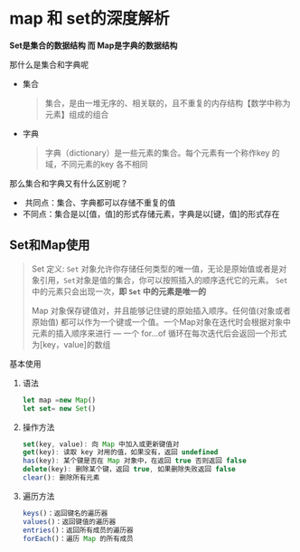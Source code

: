 # map 和 set的深度解析

**Set是集合的数据结构   而  Map是字典的数据结构**

那什么是集合和字典呢

- 集合

  >   集合，是由一堆无序的、相关联的，且不重复的内存结构【数学中称为元素】组成的组合 

- 字典

  >  字典（dictionary）是一些元素的集合。每个元素有一个称作key 的域，不同元素的key 各不相同

那么集合和字典又有什么区别呢？

- ​    共同点：集合、字典都可以存储不重复的值
-    不同点：集合是以[值，值]的形式存储元素，字典是以[键，值]的形式存在

## Set和Map使用

>   Set 定义: `Set` 对象允许你存储任何类型的唯一值，无论是原始值或者是对象引用，`Set`对象是值的集合，你可以按照插入的顺序迭代它的元素。 `Set`中的元素只会出现一次，**即 `Set` 中的元素是唯一的**   
>
>  Map 对象保存键值对，并且能够记住键的原始插入顺序。任何值(对象或者原始值) 都可以作为一个键或一个值。一个Map对象在迭代时会根据对象中元素的插入顺序来进行 — 一个 for...of 循环在每次迭代后会返回一个形式为[key，value]的数组 

基本使用

  

1. 语法

   ```js
   let map =new Map()
   let set= new Set()
   ```

   

2. 操作方法

   ```js
   set(key, value): 向 Map 中加入或更新键值对
   get(key): 读取 key 对用的值，如果没有，返回 undefined
   has(key): 某个键是否在 Map 对象中，在返回 true 否则返回 false
   delete(key): 删除某个键，返回 true, 如果删除失败返回 false
   clear(): 删除所有元素
   ```

3. 遍历方法

   ```js
   keys()：返回键名的遍历器
   values()：返回键值的遍历器
   entries()：返回所有成员的遍历器
   forEach()：遍历 Map 的所有成员
   ```